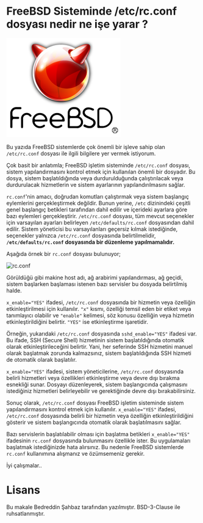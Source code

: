 # FreeBSD Sisteminde /etc/rc.conf dosyası nedir ne işe yarar ?

![FreeBSD](img/freebsd-logo.png)

Bu yazıda FreeBSD sistemlerde çok önemli bir işleve sahip olan ```/etc/rc.conf``` dosyası ile ilgili bilgilere yer vermek istiyorum.

Çok basit bir anlatımla; FreeBSD işletim sisteminde ```/etc/rc.conf``` dosyası, sistem yapılandırmasını kontrol etmek için kullanılan önemli bir dosyadır. Bu dosya, sistem başlatıldığında veya durdurulduğunda çalıştırılacak veya durdurulacak hizmetlerin ve sistem ayarlarının yapılandırılmasını sağlar.

```rc.conf```'nin amacı, doğrudan komutları çalıştırmak veya sistem başlangıç eylemlerini gerçekleştirmek değildir. Bunun yerine, ```/etc``` dizinindeki çeşitli genel başlangıç betikleri tarafından dahil edilir ve içerideki ayarlara göre bazı eylemleri gerçekleştirir. ```/etc/rc.conf``` dosyası, tüm mevcut seçenekler için varsayılan ayarları belirleyen ```/etc/defaults/rc.conf``` dosyasından dahil edilir. Sistem yöneticisi bu varsayılanları geçersiz kılmak istediğinde, seçenekler yalnızca ```/etc/rc.conf``` dosyasında belirtilmelidir, **```/etc/defaults/rc.conf``` dosyasında bir düzenleme yapılmamalıdır.**

Aşağıda örnek bir ```rc.conf``` dosyası bulunuyor;

![rc.conf](img/ray-so-export-1-1024x646.png)

Görüldüğü gibi makine host adı, ağ arabirimi yapılandırması, ağ geçidi, sistem başlarken başlaması istenen bazı servisler bu dosyada belirtilmiş halde.

```x_enable="YES"``` ifadesi, ```/etc/rc.conf``` dosyasında bir hizmetin veya özelliğin etkinleştirilmesi için kullanılır. ```"x"``` kısmı, özelliği temsil eden bir etiket veya tanımlayıcı olabilir ve ```"enable"``` kelimesi, söz konusu özelliğin veya hizmetin etkinleştirildiğini belirtir. ```"YES"``` ise etkinleştirme işaretidir.

Örneğin, yukarıdaki ```/etc/rc.conf``` dosyasında ```sshd_enable="YES"``` ifadesi var. Bu ifade, SSH (Secure Shell) hizmetinin sistem başlatıldığında otomatik olarak etkinleştirileceğini belirtir. Yani, her seferinde SSH hizmetini manuel olarak başlatmak zorunda kalmazsınız, sistem başlatıldığında SSH hizmeti de otomatik olarak başlatılır.

```x_enable="YES"``` ifadesi, sistem yöneticilerine, ```/etc/rc.conf``` dosyasında belirli hizmetleri veya özellikleri etkinleştirme veya devre dışı bırakma esnekliği sunar. Dosyayı düzenleyerek, sistem başlangıcında çalışmasını istediğiniz hizmetleri belirleyebilir ve gerektiğinde devre dışı bırakabilirsiniz.

Sonuç olarak, ```/etc/rc.conf``` dosyası FreeBSD işletim sisteminde sistem yapılandırmasını kontrol etmek için kullanılır. ```x_enable="YES"``` ifadesi, ```/etc/rc.conf``` dosyasında belirli bir hizmetin veya özelliğin etkinleştirildiğini gösterir ve sistem başlangıcında otomatik olarak başlatılmasını sağlar.

Bazı servislerin başlatılabilir olması için başlatma betikleri ```x_enable="YES"``` ifadesinin ```rc.conf``` dosyasında bulunmasını özellikle ister. Bu uygulamaları başlatmak istediğinizde hata alırsınız. Bu nedenle FreeBSD sistemlerde ```rc.conf``` kullanımına alışmanız ve özümsemeniz gerekir.

İyi çalışmalar..

# Lisans

Bu makale Bedreddin Şahbaz tarafından yazılmıştır. BSD-3-Clause ile ruhsatlanmıştır.

